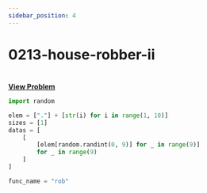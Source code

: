 ```yaml
---
sidebar_position: 4
---
```


# 0213-house-robber-ii
#
[**View Problem**](https://leetcode.com/problems/house-robber-ii)

```python 0213-house-robber-ii
import random

elem = ["."] + [str(i) for i in range(1, 10)]
sizes = [1]
datas = [
    [
        [elem[random.randint(0, 9)] for _ in range(9)]
        for _ in range(9)
    ]
]

func_name = "rob"
```